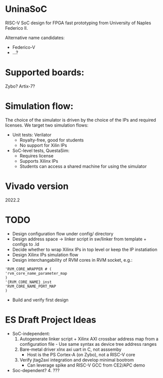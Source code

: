 # UninaSoC
RISC-V SoC design for FPGA fast prototyping from University of Naples Federico II.

Alternative name candidates:
* Federico-V
* ...?

# Supported boards:
Zybo?
Artix-7?

# Simulation flow:
The choice of the simulator is driven by the choice of the IPs and required licenses. We target two simulation flows:
* Unit tests: Verilator
   * Royalty-free, good for students
   * No support for Xilin IPs
* SoC-level tests, QuestaSim:
   * Requires license
   * Supports Xilinx IPs
   * Students can access a shared machine for using the simulator

# Vivado version 
2022.2

# TODO
* Design configuration flow under config/ directory
* Design address space -> linker script in sw/linker from template + configs to .ld
* Decide whether to wrap Xilinx IPs in top level or keep the IP instatiation
* Design Xilinx IPs simulation flow
* Design interchangability of RVM cores in RVM socket, e.g.:  
```
'RVM_CORE_WRAPPER # (
'rvm_core_name_parameter_map
) 
'{RVM_CORE_NAME}_inst 
'RVM_CORE_NAME_PORT_MAP
)
```
* Build and verify first design

# ES Draft Project Ideas
- SoC-independent:
	1. Autogenerate linker script + Xilinx AXI crossbar address map from a configuration file
      - Use same syntax as device tree address ranges
	2. Bare-metal driver xlnx axi uart in C, not asssemby
		- Host is the PS Cortex-A (on Zybo), not a RISC-V core
	3. Verify jtag2axi integration and develop minimal bootrom
		- Can leverage spike and RISC-V GCC from CE2/APC demo
- Soc-dependent?
	4. ???
